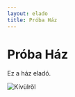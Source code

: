 ```yaml
---
layout: elado
title: Próba Ház
---
```


# Próba Ház

Ez a ház eladó.

![Kívülről](http://i.imgur.com/jFoufpl.jpg)

